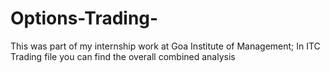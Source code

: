 # Options-Trading-
This was part of my internship work at Goa Institute of Management; In ITC Trading file you can find the overall combined analysis
